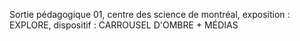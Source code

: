 Sortie pédagogique 01, centre des science de montréal, exposition : EXPLORE, dispositif : CARROUSEL D'OMBRE + MÉDIAS
